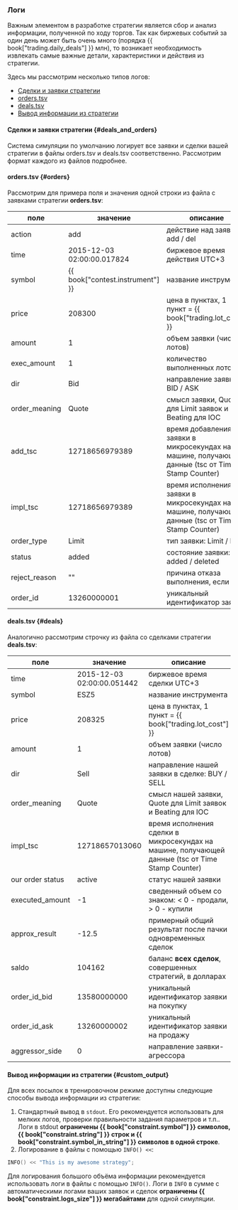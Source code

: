 ### Логи

Важным элементом в разработке стратегии является сбор и анализ информации, полученной по ходу торгов.
Так как биржевых событий за один день может быть очень много (порядка {{ book["trading.daily_deals"] }} млн), то возникает необходимость извлекать самые важные детали, характеристики и действия из стратегии.

Здесь мы рассмотрим несколько типов логов:

- [Сделки и заявки стратегии](#deals_and_orders)
- [orders.tsv](#orders)
- [deals.tsv](#deals)
- [Вывод информации из стратегии](#custom_output)

#### Сделки и заявки стратегии {#deals_and_orders}

Система симуляции по умолчанию логирует все заявки и сделки вашей стратегии в файлы orders.tsv и deals.tsv соответственно.
Рассмотрим формат каждого из файлов подробнее.

#### orders.tsv {#orders}

Рассмотрим для примера поля и значения одной строки из файла с заявками стратегии **orders.tsv**:

| поле | значение | описание |
| --- | --- | --- |
| action | add | действие над заявкой: add / del |
| time | 2015-12-03 02:00:00.017824 | биржевое время действия UTC+3 |
| symbol | {{ book["contest.instrument"] }} | название инструмента |
| price | 208300 | цена в пунктах, 1 пункт = {{ book["trading.lot_cost"] }} |
| amount | 1 | объем заявки (число лотов) |
| exec_amount | 1 | количество выполненных лотов |
| dir | Bid | направление заявки: BID / ASK |
| order_meaning | Quote | смысл заявки, Quote для Limit заявок и Beating для IOC |
| add_tsc | 12718656979389 | время добавления заявки в микросекундах на машине, получающей данные (tsc от Time Stamp Counter) |
| impl_tsc | 12718656979389 | время исполнения заявки в микросекундах на машине, получающей данные (tsc от Time Stamp Counter) |
| order_type | Limit | тип заявки: Limit / IOC |
| status | added | состояние заявки: added / deleted |
| reject_reason | "" | причина отказа выполнения, если есть |
| order_id | 13260000001 | уникальный идентификатор заявки |

#### deals.tsv {#deals}

Аналогично рассмотрим строчку из файла со сделками стратегии **deals.tsv**:

| поле | значение | описание |
| --- | --- | --- |
| time | 2015-12-03 02:00:00.051442 | биржевое время сделки UTC+3 |
| symbol | ESZ5 | название инструмента |
| price | 208325 | цена в пунктах, 1 пункт = {{ book["trading.lot_cost"] }} |
| amount | 1 | объем заявки (число лотов) |
| dir | Sell | направление нашей заявки в сделке: BUY / SELL |
| order_meaning | Quote | смысл нашей заявки, Quote для Limit заявок и Beating для IOC |
| impl_tsc | 12718657013060 | время исполнения сделки в микросекундах на машине, получающей данные (tsc от Time Stamp Counter) |
| our order status | active | статус нашей заявки |
| executed_amount | -1 | сведенный объем со знаком: < 0 - продали, > 0 - купили |
| approx_result | -12.5 | примерный общий результат после пачки одновременных сделок |
| saldo | 104162 | баланс **всех сделок**, совершенных стратегий, в долларах |
| order_id_bid | 13580000000 | уникальный идентификатор заявки на покупку |
| order_id_ask | 13260000002 | уникальный идентификатор заявки на продажу |
| aggressor_side | 0 | направление заявки-агрессора |

#### Вывод информации из стратегии {#custom_output}

Для всех посылок в тренировочном режиме доступны следующие способы вывода информации из стратегии:

1. Стандартный вывод в `stdout`.
  Его рекомендуется использовать для мелких логов, проверки правильности задания параметров и т.п..
  Логи в stdout **ограничены {{ book["constraint.symbol"] }} символов, {{ book["constraint.string"] }} строк и {{ book["constraint.symbol_in_string"] }} символов в одной строке**.
2. Логирование в файлы с помощью `INFO() <<`:

  ```c++
  INFO() << "This is my awesome strategy";
  ```

Для логирования большого объёма информации рекомендуется использовать логи в файлы с помощью `INFO()`.
Логи в `INFO` в сумме с автоматическими логами ваших заявок и сделок **ограничены {{ book["constraint.logs_size"] }} мегабайтами** для одной симуляции.
